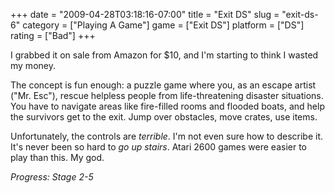 +++
date = "2009-04-28T03:18:16-07:00"
title = "Exit DS"
slug = "exit-ds-6"
category = ["Playing A Game"]
game = ["Exit DS"]
platform = ["DS"]
rating = ["Bad"]
+++

I grabbed it on sale from Amazon for $10, and I'm starting to think I wasted my money.

The concept is fun enough: a puzzle game where you, as an escape artist ("Mr. Esc"), rescue helpless people from life-threatening disaster situations.  You have to navigate areas like fire-filled rooms and flooded boats, and help the survivors get to the exit.  Jump over obstacles, move crates, use items.

Unfortunately, the controls are <i>terrible</i>.  I'm not even sure how to describe it.  It's never been so hard to <i>go up stairs</i>.  Atari 2600 games were easier to play than this.  My god.

<i>Progress: Stage 2-5</i>